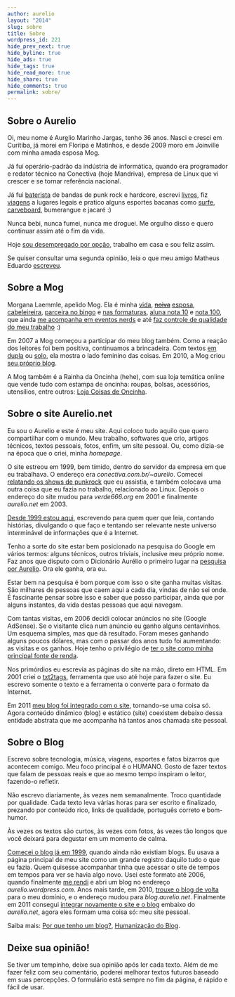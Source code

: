 ```yaml
---
author: aurelio
layout: "2014"
slug: sobre
title: Sobre
wordpress_id: 221
hide_prev_next: true
hide_byline: true
hide_ads: true
hide_tags: true
hide_read_more: true
hide_share: true
hide_comments: true
permalink: sobre/
---
```



## Sobre o Aurelio

Oi, meu nome é Aur[e](http://aurelio.net/blog/2011/05/26/aos-33-descobri-que-meu-nome-nao-tem-acento/)lio Marinho Jargas, tenho 36 anos. Nasci e cresci em Curitiba, já morei em Floripa e Matinhos, e desde 2009 moro em Joinville com minha amada esposa Mog.

Já fui operário-padrão da indústria de informática, quando era programador e redator técnico na Conectiva (hoje Mandriva), empresa de Linux que vi crescer e se tornar referência nacional.

Já fui [baterista](http://aurelio.net/musica/) de bandas de punk rock e hardcore, escrevi [livros](http://aurelio.net/livro/), fiz [viagens](http://aurelio.net/viagem/) a lugares legais e pratico alguns esportes bacanas como [surfe](http://aurelio.net/surf/), [carveboard](http://aurelio.net/carve/), bumerangue e jacaré :)

Nunca bebi, nunca fumei, nunca me droguei. Me orgulho disso e quero continuar assim até o fim da vida.

Hoje [sou desempregado por opção](http://aurelio.net/blog/2010/09/23/estou-ha-5-anos-desempregado-viva/), trabalho em casa e sou feliz assim.

Se quiser consultar uma segunda opinião, leia o que meu amigo Matheus Eduardo [escreveu](http://maathe.us/blog/2007/11/aurelio-marinho-jargas/).


## Sobre a Mog

Morgana Laemmle, apelido Mog. Ela é minha 
[vida](http://aurelio.net/blog/2009/05/15/dois-corpos-um-espaco/),
<del>[noiva](http://aurelio.net/blog/2008/07/18/a-lua-a-pedra-e-o-amor/)</del>
[esposa](http://aurelio.net/blog/2011/05/13/casamento/),
[cabeleireira](http://aurelio.net/blog/2009/08/05/barbearia-morgana/),
[parceira no bingo](http://aurelio.net/blog/2008/06/27/bingo/) e
[nas formaturas](http://aurelio.net/blog/2008/03/31/existe-emo-de-meia-idade/),
[aluna nota 10](http://aurelio.net/blog/2008/07/11/garota-nota-10/) e
[nota 100](http://aurelio.net/blog/2009/04/17/garota-nota-10-2/), que ainda
[me acompanha em eventos nerds](http://aurelio.net/blog/2008/04/22/a-mog-foi-no-fisl/) e até
[faz controle de qualidade do meu trabalho](http://aurelio.net/blog/2009/03/05/o-que-ta-acontecendo-com-o-aurelio/) :)

Em 2007 a Mog começou a participar do meu blog também. Como a reação dos leitores foi bem positiva, continuamos a brincadeira. Com textos [em dupla](http://aurelio.net/blog/2008/03/31/existe-emo-de-meia-idade/) ou [solo](http://aurelio.net/blog/2008/04/22/a-mog-foi-no-fisl/), ela mostra o lado feminino das coisas. Em 2010, a Mog criou [seu próprio blog](http://moguinha.com.br).

A Mog também é a Rainha da Oncinha (hehe), com sua loja temática online que vende tudo com estampa de oncinha: roupas, bolsas, acessórios, utensílios, entre outros: [Loja Coisas de Oncinha](http://www.coisasdeoncinha.com.br/).


## Sobre o site Aurelio.net

Eu sou o Aurelio e este é meu site. Aqui coloco tudo aquilo que quero compartilhar com o mundo. Meu trabalho, softwares que crio, artigos técnicos, textos pessoais, fotos, enfim, um site pessoal. Ou, como dizia-se na época que o criei, minha _homepage_.

O site estreou em 1999, bem tímido, dentro do servidor da empresa em que eu trabalhava. O endereço era _conectiva.com.br/~aurelio_. Comecei [relatando os shows de punkrock](http://aurelio.net/musica/shows.html) que eu assistia, e também colocava uma outra coisa que eu fazia no trabalho, relacionado ao Linux. Depois o endereço do site mudou para _verde666.org_ em 2001 e finalmente _aurelio.net_ em 2003.

[Desde 1999 estou aqui](http://aurelio.net/blog/2009/06/27/10-anos-de-saite/), escrevendo para quem quer que leia, contando histórias, divulgando o que faço e tentando ser relevante neste universo interminável de informações que é a Internet.

Tenho a sorte do site estar bem posicionado na pesquisa do Google em vários termos: alguns técnicos, outros triviais, inclusive meu próprio nome. Faz anos que disputo com o Dicionário Aurélio o primeiro lugar na [pesquisa por Aurelio](http://www.google.com.br/search?q=Aurelio). Ora ele ganha, ora eu.

Estar bem na pesquisa é bom porque com isso o site ganha muitas visitas. São milhares de pessoas que caem aqui a cada dia, vindas de não sei onde. É fascinante pensar sobre isso e saber que posso participar, ainda que por alguns instantes, da vida destas pessoas que aqui navegam.

Com tantas visitas, em 2006 decidi colocar anúncios no site (Google AdSense). Se o visitante clica num anúncio eu ganho alguns centavinhos. Um esquema simples, mas que dá resultado. Foram meses ganhando alguns poucos dólares, mas com o passar dos anos tudo foi aumentando: as visitas e os ganhos. Hoje tenho o privilégio de [ter o site como minha principal fonte de renda](http://aurelio.net/blog/2010/09/23/estou-ha-5-anos-desempregado-viva/).

Nos primórdios eu escrevia as páginas do site na mão, direto em HTML. Em 2001 criei o [txt2tags](http://txt2tags.org/pt/), ferramenta que uso até hoje para fazer o site. Eu escrevo somente o texto e a ferramenta o converte para o formato da Internet.

Em 2011 [meu blog foi integrado com o site](http://aurelio.net/blog/2011/04/13/site-blog-ambos/), tornando-se uma coisa só. Agora conteúdo dinâmico (blog) e estático (site) coexistem debaixo dessa entidade abstrata que me acompanha há tantos anos chamada site pessoal.


## Sobre o Blog

Escrevo sobre tecnologia, música, viagens, esportes e fatos bizarros que acontecem comigo. Meu foco principal é o HUMANO. Gosto de fazer textos que falam de pessoas reais e que ao mesmo tempo inspiram o leitor, fazendo-o refletir.

Não escrevo diariamente, às vezes nem semanalmente. Troco quantidade por qualidade. Cada texto leva várias horas para ser escrito e finalizado, prezando por conteúdo rico, links de qualidade, português correto e bom-humor.

Às vezes os textos são curtos, às vezes com fotos, às vezes tão longos que você deixará para degustar em um momento de calma.

[Comecei o blog já em 1999](http://aurelio.net/blog-arquivo.html), quando ainda não existiam blogs. Eu usava a página principal de meu site como um grande registro daquilo tudo o que eu fazia. Quem quisesse acompanhar tinha que acessar o site de tempos em tempos para ver se havia algo novo. Usei este formato até 2006, quando finalmente [me rendi](http://aurelio.net/blog/2006/04/23/blog-novo-de-novo-dessa-vez-definitivo-e-bombado/) e abri um blog no endereço _aurelio.wordpress.com_. Anos mais tarde, em 2010, [trouxe o blog de volta](http://aurelio.net/blog/2010/06/29/blog-aurelio-net/) para o meu domínio, e o endereço mudou para _blog.aurelio.net_. Finalmente em 2011 consegui [integrar novamente o site e o blog](http://aurelio.net/blog/2011/04/13/site-blog-ambos/) embaixo do _aurelio.net_, agora eles formam uma coisa só: meu site pessoal.

Saiba mais: [Por que tenho um blog?](http://aurelio.net/blog/2007/04/28/por-que-tenho-um-blog/), [Humanização do Blog](http://aurelio.net/blog/2007/05/01/humanizacao-do-blog/).


## Deixe sua opinião!

Se tiver um tempinho, deixe sua opinião após ler cada texto. Além de me fazer feliz com seu comentário, poderei melhorar textos futuros baseado em suas percepções. O formulário está sempre no fim da página, é rápido e fácil de usar.
